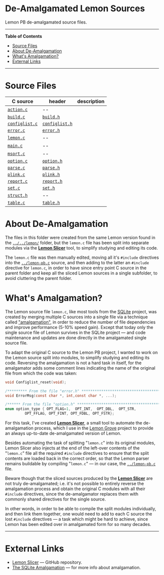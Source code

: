 # De-Amalgamated Lemon Sources

Lemon PB de-amalgamated source files.

-----

**Table of Contents**

<!-- MarkdownTOC autolink="true" bracket="round" autoanchor="false" lowercase="only_ascii" uri_encoding="true" levels="1,2,3,4" -->

- [Source Files](#source-files)
- [About De-Amalgamation](#about-de-amalgamation)
- [What's Amalgamation?](#whats-amalgamation)
- [External Links](#external-links)

<!-- /MarkdownTOC -->

-----


# Source Files

|            C source            |             header             | description |
|--------------------------------|--------------------------------|-------------|
| [`action.c`][action.c]         | --                             |             |
| [`build.c`][build.c]           | [`build.h`][build.h]           |             |
| [`configlist.c`][configlist.c] | [`configlist.h`][configlist.h] |             |
| [`error.c`][error.c]           | [`error.h`][error.h]           |             |
| [`lemon.c`][lemon.c]           | --                             |             |
| [`main.c`][main.c]             | --                             |             |
| [`msort.c`][msort.c]           | --                             |             |
| [`option.c`][option.c]         | [`option.h`][option.h]         |             |
| [`parse.c`][parse.c]           | [`parse.h`][parse.h]           |             |
| [`plink.c`][plink.c]           | [`plink.h`][plink.h]           |             |
| [`report.c`][report.c]         | [`report.h`][report.h]         |             |
| [`set.c`][set.c]               | [`set.h`][set.h]               |             |
| [`struct.h`][struct.h]         | --                             |             |
| [`table.c`][table.c]           | [`table.h`][table.h]           |             |


# About De-Amalgamation

The files in this folder were created from the same Lemon version found in the [`../../lemon/`][lemon/] folder, but the `lemon.c` file has been split into separate modules via the __[Lemon Slicer]__ tool, to simplify studying and editing its code.

The `lemon.c` file was then manually edited, moving all it's `#include` directives into the [`../lemon-pb.c`][lemon-pb.c] source, and then adding to the latter an `#include` directive for `lemon.c`, in order to have since entry point C source in the parent folder and keep all the sliced Lemon sources in a single subfolder, to avoid cluttering the parent folder.


# What's Amalgamation?

The Lemon source file `lemon.c`, like most tools from the [SQLite] project, was created by merging multiple C sources into a single file via a technique called ["amalgamation"], in order to reduce the number of file dependencies and improve performance (5-10% speed gain).
Except that today only the single source file of Lemon survives in the SQLite project — and code maintenance and updates are done directly in the amalgamated single source file.

To adapt the original C source to the Lemon PB project, I wanted to work on the Lemon source split into modules, to simplify studying and editing its code.
Reversing the amalgamation is not a hard task in itself, for the amalgamator adds some comment lines indicating the name of the original file from which the code was taken:

```c
void Configlist_reset(void);

/********* From the file "error.h" ***************************************/
void ErrorMsg(const char *, int,const char *, ...);

/****** From the file "option.h" ******************************************/
enum option_type { OPT_FLAG=1,  OPT_INT,  OPT_DBL,  OPT_STR,
         OPT_FFLAG, OPT_FINT, OPT_FDBL, OPT_FSTR};
```

For this task, I've created __[Lemon Slicer]__, a small tool to automate the de-amalgamation process, which I use in the [Lemon Grove] project to provide an always up-to-date de-amalgamated version of Lemon.

Besides automating the task of splitting "`lemon.c`" into its original modules, Lemon Slicer also injects at the end of the left-over contents of the "`lemon.c`" file all the required `#include` directives to ensure that the split contents are loaded back in the correct order, so that the Lemon parser remains buildable by compiling "`lemon.c`" — in our case, the [`../lemon-pb.c`][lemon-pb.c] file.

Beware though that the sliced sources produced by the __[Lemon Slicer]__ are not truly de-amalgamated; i.e. it's not possible to entirely reverse the amalgamation process and obtain the original C modules with all their `#include` directives, since the de-amalgamator replaces them with commonly shared directives for the single source.

In other words, in order to be able to compile the split modules individually, and then link them together, one would need to add to each C source the lost `#include` directives — a task which might be hard to achieve, since Lemon has been edited over in amalgamated form for so many decades.

-------------------------------------------------------------------------------

# External Links

- [Lemon Slicer] — GitHub repository.
- [The SQLite Amalgamation] — for more info about amalgamation.


<!-----------------------------------------------------------------------------
                               REFERENCE LINKS
------------------------------------------------------------------------------>

["amalgamation"]: https://www.sqlite.org/amalgamation.html "Learn about amalgamation in the SQLite project"
[de-amalgamated]: https://www.sqlite.org/amalgamation.html "Learn about amalgamation in the SQLite project"
[Lemon Grove]: https://github.com/tajmone/lemon-grove "Visit the Lemon Grove repository on GitHub"
[Lemon Slicer]: https://github.com/tajmone/lemon-slicer "Visit the Lemon Slicer repository on GitHub"

<!-- SQLite -->

[SQLite]: http://www.sqlite.org/ "Visit SQLite website"
[SQLite repository]: https://sqlite.org/src/doc/trunk/README.md "Visit the SQLite source repository"
[The SQLite Amalgamation]: https://www.sqlite.org/amalgamation.html "Learn about amalgamation in the SQLite project"

<!-- project files and folders -->

[lemon/]: ../../lemon/ "Navigate to original folder"
[lemon-pb.c]: ../lemon-pb.c "View main Lemon PC source file"


[action.c]: ./action.c "View source file"
[build.c]: ./build.c "View source file"
[build.h]: ./build.h "View source file"
[configlist.c]: ./configlist.c "View source file"
[configlist.h]: ./configlist.h "View source file"
[error.c]: ./error.c "View source file"
[error.h]: ./error.h "View source file"
[lemon.c]: ./lemon.c "View source file"
[main.c]: ./main.c "View source file"
[msort.c]: ./msort.c "View source file"
[option.c]: ./option.c "View source file"
[option.h]: ./option.h "View source file"
[parse.c]: ./parse.c "View source file"
[parse.h]: ./parse.h "View source file"
[plink.c]: ./plink.c "View source file"
[plink.h]: ./plink.h "View source file"
[report.c]: ./report.c "View source file"
[report.h]: ./report.h "View source file"
[set.c]: ./set.c "View source file"
[set.h]: ./set.h "View source file"
[struct.h]: ./struct.h "View source file"
[table.c]: ./table.c "View source file"
[table.h]: ./table.h "View source file"

<!-- EOF -->
